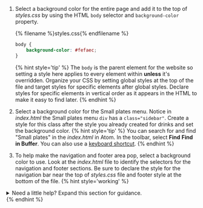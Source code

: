 1. Select a background color for the entire page and add it to the top of _styles.css_ by using the HTML `body` selector and `background-color` property. 

   {% filename %}styles.css{% endfilename %}
    ```css
    body {
        background-color: #fefaec;
    }
    ```
    {% hint style='tip' %}
The `body` is the parent element for the website so setting a style here applies to every element within **unless** it's overridden. Organize your CSS by setting global styles at the top of the file and target styles for specific elements after global styles. Declare styles for specific elements in vertical order as it appears in the HTML to make it easy to find later.
    {% endhint %}

1. Select a background color for the Small plates menu. Notice in _index.html_ the Small plates menu `div` has a `class="sidebar"`. Create a style for this class after the style you already created for drinks and set the background color. 
   {% hint style='tip' %}
You can search for and find "Small plates" in the _index.html_ in Atom. In the toolbar, select **Find** <i class="fa fa-long-arrow-right"></i> **Find in Buffer**. You can also use a [keyboard shortcut](../references/).
    {% endhint %}
1. To help make the navigation and footer area pop, select a background color to use. Look at the _index.html_ file to identify the selectors for the navigation and footer sections. Be sure to declare the style for the navigation bar near the top of _styles.css_ file and footer style at the bottom of the file.
   {% hint style='working' %}
<details>
<summary>
Need a little help? Expand this section for guidance. 
</summary>
Declare a style for <code>nav</code> after the style for <code>body</code> and add <code>background-color: #cb6f10;</code>. Declare a style for <code>footer</code> at the end of the file and add <code>background-color: #cb6f10;</code>.
</details>
   {% endhint %}

